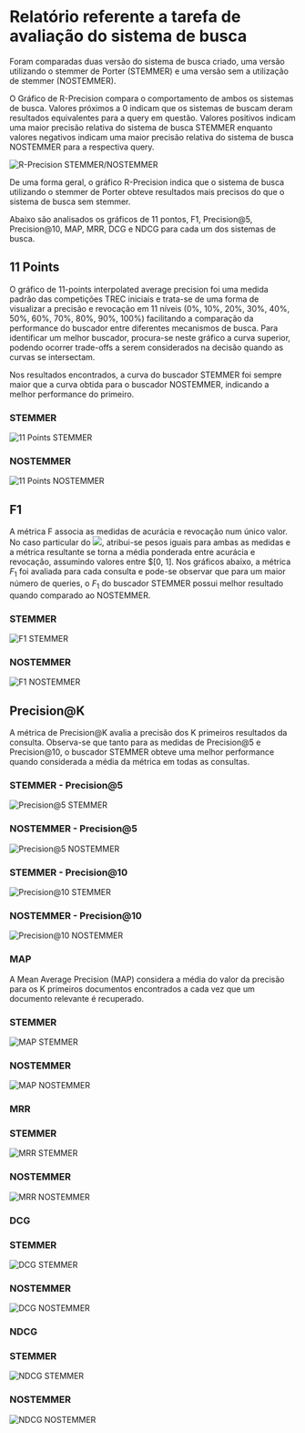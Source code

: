 # Relatório referente a tarefa de avaliação do sistema de busca

Foram comparadas duas versão do sistema de busca criado, uma versão utilizando o
stemmer de Porter (STEMMER) e uma versão sem a utilização de stemmer (NOSTEMMER).

O Gráfico de R-Precision compara o comportamento de ambos os sistemas de busca.
Valores próximos a 0 indicam que os sistemas de buscam deram resultados 
equivalentes para a query em questão. Valores positivos indicam uma maior
precisão relativa do sistema de busca STEMMER enquanto valores negativos indicam
uma maior precisão relativa do sistema de busca NOSTEMMER para a respectiva query.

![R-Precision STEMMER/NOSTEMMER](https://github.com/carloscdias/COS738-BMT-irs_in_memory_vector_space_model/blob/main/avalia/rprecision_stemmer_nostemmer_1.png)

De uma forma geral, o gráfico R-Precision indica que o sistema de busca
utilizando o stemmer de Porter obteve resultados mais precisos do que o sistema
de busca sem stemmer.

Abaixo são analisados os gráficos de 11 pontos, F1, Precision@5, Precision@10, 
MAP, MRR, DCG e NDCG para cada um dos sistemas de busca.


## 11 Points

O gráfico de 11-points interpolated average precision foi uma medida padrão das
competições TREC iniciais e trata-se de uma forma de visualizar a precisão e 
revocação em 11 níveis (0%, 10%, 20%, 30%, 40%, 50%, 60%, 70%, 80%, 90%, 100%)
facilitando a comparação da performance do buscador entre diferentes mecanismos
de busca. Para identificar um melhor buscador, procura-se neste gráfico a curva
superior, podendo ocorrer trade-offs a serem considerados na decisão quando as
curvas se intersectam.

Nos resultados encontrados, a curva do buscador STEMMER foi sempre maior que a
curva obtida para o buscador NOSTEMMER, indicando a melhor performance do 
primeiro.

### STEMMER
![11 Points STEMMER](https://github.com/carloscdias/COS738-BMT-irs_in_memory_vector_space_model/blob/main/avalia/11points_stemmer_2.png)

### NOSTEMMER
![11 Points NOSTEMMER](https://github.com/carloscdias/COS738-BMT-irs_in_memory_vector_space_model/blob/main/avalia/11points_nostemmer_10.png)

## F1

A métrica F associa as medidas de acurácia e revocação num único valor. No caso
particular do <img src="https://render.githubusercontent.com/render/math?math=F_1">, atribui-se pesos iguais para ambas as medidas e a métrica
resultante se torna a média ponderada entre acurácia e revocação, assumindo
valores entre $[0, 1]. Nos gráficos abaixo, a métrica $F_1$ foi avaliada para 
cada consulta e pode-se observar que para um maior número de queries, o $F_1$ 
do buscador STEMMER possui melhor resultado quando comparado ao NOSTEMMER.

### STEMMER
![F1 STEMMER](https://github.com/carloscdias/COS738-BMT-irs_in_memory_vector_space_model/blob/main/avalia/f1_stemmer_3.png)

### NOSTEMMER
![F1 NOSTEMMER](https://github.com/carloscdias/COS738-BMT-irs_in_memory_vector_space_model/blob/main/avalia/f1_nostemmer_11.png)

## Precision@K

A métrica de Precision@K avalia a precisão dos K primeiros resultados da consulta.
Observa-se que tanto para as medidas de Precision@5 e Precision@10, o buscador
STEMMER obteve uma melhor performance quando considerada a média da métrica em
todas as consultas.

### STEMMER - Precision@5
![Precision@5 STEMMER](https://github.com/carloscdias/COS738-BMT-irs_in_memory_vector_space_model/blob/main/avalia/precision_at_5_stemmer_4.png)

### NOSTEMMER - Precision@5
![Precision@5 NOSTEMMER](https://github.com/carloscdias/COS738-BMT-irs_in_memory_vector_space_model/blob/main/avalia/precision_at_5_nostemmer_12.png)

### STEMMER - Precision@10
![Precision@10 STEMMER](https://github.com/carloscdias/COS738-BMT-irs_in_memory_vector_space_model/blob/main/avalia/precision_at_10_stemmer_5.png)

### NOSTEMMER - Precision@10
![Precision@10 NOSTEMMER](https://github.com/carloscdias/COS738-BMT-irs_in_memory_vector_space_model/blob/main/avalia/precision_at_10_nostemmer_13.png)

### MAP

A Mean Average Precision (MAP) considera a média do valor da precisão para os K
primeiros documentos encontrados a cada vez que um documento relevante é recuperado.

### STEMMER
![MAP STEMMER](https://github.com/carloscdias/COS738-BMT-irs_in_memory_vector_space_model/blob/main/avalia/avg_precision_map_stemmer_6.png)

### NOSTEMMER
![MAP NOSTEMMER](https://github.com/carloscdias/COS738-BMT-irs_in_memory_vector_space_model/blob/main/avalia/avg_precision_map_nostemmer_14.png)

### MRR

### STEMMER
![MRR STEMMER](https://github.com/carloscdias/COS738-BMT-irs_in_memory_vector_space_model/blob/main/avalia/reciprocal_rank_mrr_stemmer_7.png)

### NOSTEMMER
![MRR NOSTEMMER](https://github.com/carloscdias/COS738-BMT-irs_in_memory_vector_space_model/blob/main/avalia/reciprocal_rank_mrr_nostemmer_15.png)

### DCG

### STEMMER
![DCG STEMMER](https://github.com/carloscdias/COS738-BMT-irs_in_memory_vector_space_model/blob/main/avalia/dcg_stemmer_8.png)

### NOSTEMMER
![DCG NOSTEMMER](https://github.com/carloscdias/COS738-BMT-irs_in_memory_vector_space_model/blob/main/avalia/dcg_nostemmer_16.png)

### NDCG

### STEMMER
![NDCG STEMMER](https://github.com/carloscdias/COS738-BMT-irs_in_memory_vector_space_model/blob/main/avalia/ndcg_stemmer_9.png)

### NOSTEMMER
![NDCG NOSTEMMER](https://github.com/carloscdias/COS738-BMT-irs_in_memory_vector_space_model/blob/main/avalia/ndcg_nostemmer_17.png)

